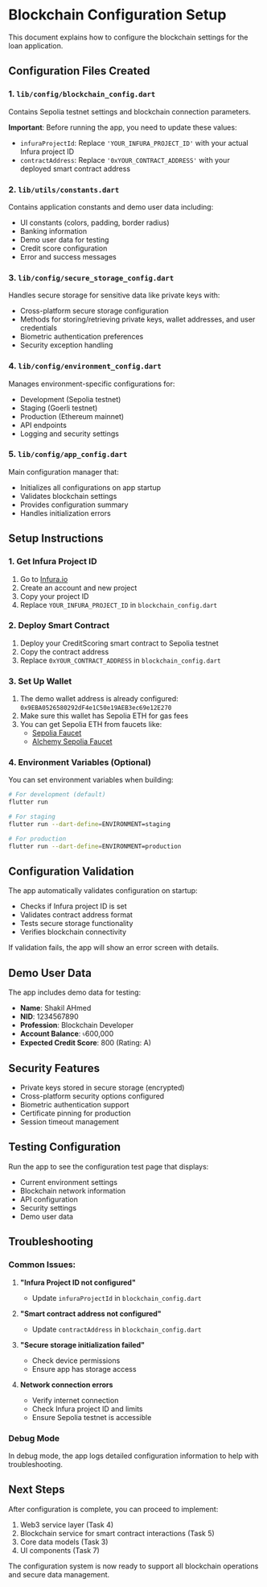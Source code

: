 # Blockchain Configuration Setup

This document explains how to configure the blockchain settings for the loan application.

## Configuration Files Created

### 1. `lib/config/blockchain_config.dart`
Contains Sepolia testnet settings and blockchain connection parameters.

**Important**: Before running the app, you need to update these values:
- `infuraProjectId`: Replace `'YOUR_INFURA_PROJECT_ID'` with your actual Infura project ID
- `contractAddress`: Replace `'0xYOUR_CONTRACT_ADDRESS'` with your deployed smart contract address

### 2. `lib/utils/constants.dart`
Contains application constants and demo user data including:
- UI constants (colors, padding, border radius)
- Banking information
- Demo user data for testing
- Credit score configuration
- Error and success messages

### 3. `lib/config/secure_storage_config.dart`
Handles secure storage for sensitive data like private keys with:
- Cross-platform secure storage configuration
- Methods for storing/retrieving private keys, wallet addresses, and user credentials
- Biometric authentication preferences
- Security exception handling

### 4. `lib/config/environment_config.dart`
Manages environment-specific configurations for:
- Development (Sepolia testnet)
- Staging (Goerli testnet) 
- Production (Ethereum mainnet)
- API endpoints
- Logging and security settings

### 5. `lib/config/app_config.dart`
Main configuration manager that:
- Initializes all configurations on app startup
- Validates blockchain settings
- Provides configuration summary
- Handles initialization errors

## Setup Instructions

### 1. Get Infura Project ID
1. Go to [Infura.io](https://infura.io)
2. Create an account and new project
3. Copy your project ID
4. Replace `YOUR_INFURA_PROJECT_ID` in `blockchain_config.dart`

### 2. Deploy Smart Contract
1. Deploy your CreditScoring smart contract to Sepolia testnet
2. Copy the contract address
3. Replace `0xYOUR_CONTRACT_ADDRESS` in `blockchain_config.dart`

### 3. Set Up Wallet
1. The demo wallet address is already configured: `0x9EBA0526580292dF4e1C50e19AEB3ec69e12E270`
2. Make sure this wallet has Sepolia ETH for gas fees
3. You can get Sepolia ETH from faucets like:
   - [Sepolia Faucet](https://sepoliafaucet.com/)
   - [Alchemy Sepolia Faucet](https://sepoliafaucet.com/)

### 4. Environment Variables (Optional)
You can set environment variables when building:

```bash
# For development (default)
flutter run

# For staging
flutter run --dart-define=ENVIRONMENT=staging

# For production
flutter run --dart-define=ENVIRONMENT=production
```

## Configuration Validation

The app automatically validates configuration on startup:
- Checks if Infura project ID is set
- Validates contract address format
- Tests secure storage functionality
- Verifies blockchain connectivity

If validation fails, the app will show an error screen with details.

## Demo User Data

The app includes demo data for testing:
- **Name**: Shakil AHmed
- **NID**: 1234567890
- **Profession**: Blockchain Developer
- **Account Balance**: ৳600,000
- **Expected Credit Score**: 800 (Rating: A)

## Security Features

- Private keys stored in secure storage (encrypted)
- Cross-platform security options configured
- Biometric authentication support
- Certificate pinning for production
- Session timeout management

## Testing Configuration

Run the app to see the configuration test page that displays:
- Current environment settings
- Blockchain network information
- API configuration
- Security settings
- Demo user data

## Troubleshooting

### Common Issues:

1. **"Infura Project ID not configured"**
   - Update `infuraProjectId` in `blockchain_config.dart`

2. **"Smart contract address not configured"**
   - Update `contractAddress` in `blockchain_config.dart`

3. **"Secure storage initialization failed"**
   - Check device permissions
   - Ensure app has storage access

4. **Network connection errors**
   - Verify internet connection
   - Check Infura project ID and limits
   - Ensure Sepolia testnet is accessible

### Debug Mode

In debug mode, the app logs detailed configuration information to help with troubleshooting.

## Next Steps

After configuration is complete, you can proceed to implement:
1. Web3 service layer (Task 4)
2. Blockchain service for smart contract interactions (Task 5)
3. Core data models (Task 3)
4. UI components (Task 7)

The configuration system is now ready to support all blockchain operations and secure data management.
